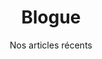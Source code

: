 ---
title: Blogue
description: >-
  Le blogue Planiselect est là pour vous faire bénéficier de l'expertise Planiselect gratuitement.
image: /img/blog.jpg
titre: Blogue
subtitle: Nos articles récents
i18nlanguage: fr
draft: false
noindex: true
sidebartext: >-
  Lorem ipsum dolor sit amet, consectetur adipisicing elit. At ex explicabo optio ullam. Maiores, itaque, deleniti. Quam atque quis excepturi laborum aut, ea reiciendis obcaecati explicabo. Eius, rem ut aspernatur.
---